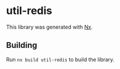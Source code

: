 # util-redis

This library was generated with [Nx](https://nx.dev).

## Building

Run `nx build util-redis` to build the library.
